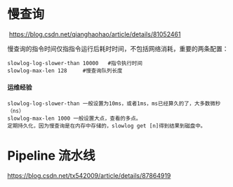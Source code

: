 # 慢查询

​	https://blog.csdn.net/qianghaohao/article/details/81052461

​	慢查询的指令时间仅指指令运行后耗时时间，不包括网络消耗，重要的两条配置：

```redis
slowlog-log-slower-than 10000   #指令执行时间
slowlog-max-len	128		#慢查询队列长度
```

#### 	运维经验

```
slowlog-log-slower-than 一般设置为10ms，或者1ms，ms已经算久的了，大多数微秒（ns）
slowlog-max-len 1000 一般设置大点，查看的多点。
定期持久化，因为慢查询是在内存中存储的，slowlog get [n]得到结果到磁盘中。
```





# Pipeline 流水线

https://blog.csdn.net/tx542009/article/details/87864919











